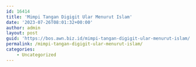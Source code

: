 ```yaml
---
id: 16414
title: 'Mimpi Tangan Digigit Ular Menurut Islam'
date: '2023-07-26T08:01:32+00:00'
author: admin
layout: post
guid: 'https://bos.awn.biz.id/mimpi-tangan-digigit-ular-menurut-islam/'
permalink: /mimpi-tangan-digigit-ular-menurut-islam/
categories:
    - Uncategorized
---
```



